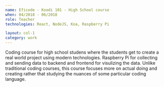 ```yaml
---
name: Eficode - Koodi 101 - High School course
when: 04/2018 - 06/2018­
role: Teacher
technologies: React, NodeJS, Koa, Raspberry Pi

layout: col-1
category: work
---
```


Coding course for high school studens where the students get to create a real world project using modern technologies. Raspberry Pi for collecting and sending data to backend and frontend for visulizing the data. Unlike traditional coding courses, this course focuses more on actual doing and creating rather that studying the nuances of some particular coding language.